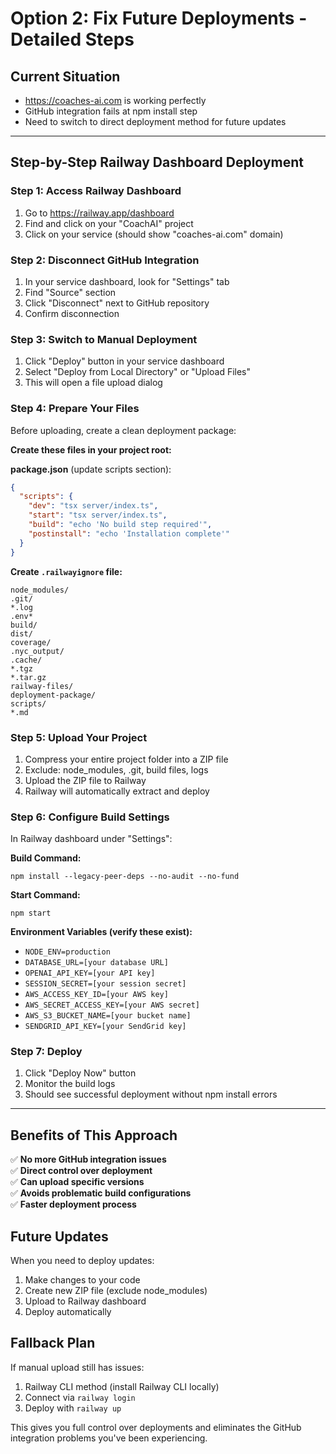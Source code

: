 # Option 2: Fix Future Deployments - Detailed Steps

## Current Situation
- https://coaches-ai.com is working perfectly
- GitHub integration fails at npm install step
- Need to switch to direct deployment method for future updates

---

## Step-by-Step Railway Dashboard Deployment

### Step 1: Access Railway Dashboard
1. Go to https://railway.app/dashboard
2. Find and click on your "CoachAI" project
3. Click on your service (should show "coaches-ai.com" domain)

### Step 2: Disconnect GitHub Integration
1. In your service dashboard, look for "Settings" tab
2. Find "Source" section
3. Click "Disconnect" next to GitHub repository
4. Confirm disconnection

### Step 3: Switch to Manual Deployment
1. Click "Deploy" button in your service dashboard
2. Select "Deploy from Local Directory" or "Upload Files"
3. This will open a file upload dialog

### Step 4: Prepare Your Files
Before uploading, create a clean deployment package:

**Create these files in your project root:**

**package.json** (update scripts section):
```json
{
  "scripts": {
    "dev": "tsx server/index.ts",
    "start": "tsx server/index.ts",
    "build": "echo 'No build step required'",
    "postinstall": "echo 'Installation complete'"
  }
}
```

**Create `.railwayignore` file:**
```
node_modules/
.git/
*.log
.env*
build/
dist/
coverage/
.nyc_output/
.cache/
*.tgz
*.tar.gz
railway-files/
deployment-package/
scripts/
*.md
```

### Step 5: Upload Your Project
1. Compress your entire project folder into a ZIP file
2. Exclude: node_modules, .git, build files, logs
3. Upload the ZIP file to Railway
4. Railway will automatically extract and deploy

### Step 6: Configure Build Settings
In Railway dashboard under "Settings":

**Build Command:**
```
npm install --legacy-peer-deps --no-audit --no-fund
```

**Start Command:**
```
npm start
```

**Environment Variables (verify these exist):**
- `NODE_ENV=production`
- `DATABASE_URL=[your database URL]`
- `OPENAI_API_KEY=[your API key]`
- `SESSION_SECRET=[your session secret]`
- `AWS_ACCESS_KEY_ID=[your AWS key]`
- `AWS_SECRET_ACCESS_KEY=[your AWS secret]`
- `AWS_S3_BUCKET_NAME=[your bucket name]`
- `SENDGRID_API_KEY=[your SendGrid key]`

### Step 7: Deploy
1. Click "Deploy Now" button
2. Monitor the build logs
3. Should see successful deployment without npm install errors

---

## Benefits of This Approach

✅ **No more GitHub integration issues**  
✅ **Direct control over deployment**  
✅ **Can upload specific versions**  
✅ **Avoids problematic build configurations**  
✅ **Faster deployment process**  

## Future Updates

When you need to deploy updates:
1. Make changes to your code
2. Create new ZIP file (exclude node_modules)
3. Upload to Railway dashboard
4. Deploy automatically

## Fallback Plan

If manual upload still has issues:
1. Railway CLI method (install Railway CLI locally)
2. Connect via `railway login`
3. Deploy with `railway up`

This gives you full control over deployments and eliminates the GitHub integration problems you've been experiencing.